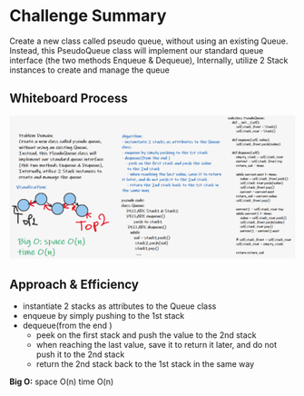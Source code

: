 # Challenge Summary

Create a new class called pseudo queue, without using an existing Queue.
Instead, this PseudoQueue class will implement our standard queue interface (the two methods Enqueue & Dequeue),
Internally, utilize 2 Stack instances to create and manage the queue

## Whiteboard Process
![whiteboard](stack_queue_pseudo/queue-pseudo.PNG)

## Approach & Efficiency
- instantiate 2 stacks as attributes to the Queue class
- enqueue by simply pushing to the 1st stack
- dequeue(from the end )
   - peek on the first stack and push the value
    to the 2nd stack
    - when reaching the last value, save it to return it later, and do not push it to the 2nd stack
    - return the 2nd stack back to the 1st stack in the same way

__Big O:__
space O(n)
time O(n)

